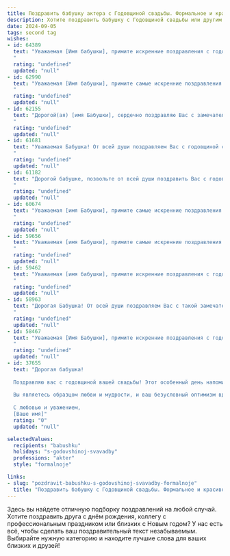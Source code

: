 ```yaml
---
title: Поздравить бабушку актера с Годовщиной свадьбы. Формальное и красивое
description: Хотите поздравить бабушку с Годовщиной свадьбы или другим праздником? Наш ИИ создаст незабываемое поздравление, а вы обязательно выделитесь среди других.  
date: 2024-09-05
tags: second tag
wishes:
- id: 64389
  text: "Уважаемая [Имя бабушки], примите искренние поздравления с годовщиной свадьбы! Желаем вам долгих лет совместной жизни, наполненных любовью, счастьем и взаимопониманием. Пусть ваша сцена жизни будет яркой, а роли, которые вы играете, будут запоминающимися.
  "
  rating: "undefined"
  updated: "null"
- id: 62990
  text: "Уважаемая [Имя бабушки], примите самые искренние поздравления с годовщиной свадьбы! Ваша долгая совместная жизнь – это пример верности, любви и нежности. Желаем вам крепкого здоровья, семейного благополучия и долгих лет счастливой жизни в окружении близких людей. Пусть ваша любовь и взаимопонимание только крепнут с каждым годом!
  "
  rating: "undefined"
  updated: "null"
- id: 62155
  text: "Дорогой(ая) [имя Бабушки], сердечно поздравляю Вас с замечательной годовщиной свадьбы! Желаю Вам крепкого здоровья, семейного благополучия, радости и счастья, а также  огромного вдохновения и новых творческих свершений в Вашей профессии актера.
  "
  rating: "undefined"
  updated: "null"
- id: 61681
  text: "Уважаемая Бабушка! От всей души поздравляем Вас с годовщиной свадьбы! Желаем Вам долгих лет жизни, крепкого здоровья, семейного благополучия и неиссякаемого творческого вдохновения!
  "
  rating: "undefined"
  updated: "null"
- id: 61182
  text: "Дорогой бабушке, позвольте от всей души поздравить Вас с годовщиной свадьбы! Желаю Вам крепкого здоровья, бурного потока радостных эмоций и чтобы каждый день Вашей жизни был наполнен светом любви и семейного счастья!  Пусть Ваша жизнь, подобно прекрасной театральной постановке, будет полна ярких красок, трогательных моментов и бурных оваций!
  "
  rating: "undefined"
  updated: "null"
- id: 60674
  text: "Уважаемая [имя Бабушки], примите самые искренние поздравления с годовщиной свадьбы! Желаем Вам и Вашему супругу крепкого здоровья, долгих лет счастливой совместной жизни, наполненных любовью, радостью и благополучием. Пусть ваша любовь и взаимопонимание  продолжают  цвести и  расцветать  с каждым прожитым годом.
  "
  rating: "undefined"
  updated: "null"
- id: 59656
  text: "Уважаемая [имя Бабушки], примите самые искренние поздравления с годовщиной свадьбы! Желаем вам, чтобы ваша жизнь, подобно яркой сцене, была полна любви, счастья и незабываемых моментов. Пусть ваш союз, подобно прекрасному спектаклю, будет вечным и наполненным радостью!
  "
  rating: "undefined"
  updated: "null"
- id: 59462
  text: "Уважаемая [имя бабушки], примите искренние поздравления с годовщиной свадьбы! Желаем вам долгих лет совместной жизни, наполненных любовью, счастьем и взаимопониманием. Пусть ваш семейный очаг всегда будет согрет теплом и заботой.
  "
  rating: "undefined"
  updated: "null"
- id: 58963
  text: "Дорогая Бабушка! От всей души поздравляем Вас с такой замечательной годовщиной свадьбы! Желаем Вам крепкого здоровья, неиссякаемого оптимизма и долгих лет счастливой семейной жизни. Пусть Ваши дни будут наполнены теплом и любовью, а каждый момент приносит радость и гармонию.
  "
  rating: "undefined"
  updated: "null"
- id: 58467
  text: "Уважаемая [Имя Бабушки], примите искренние поздравления с годовщиной Вашей свадьбы!  Желаем Вам долгих лет жизни, наполненных счастьем, любовью и крепким здоровьем. Пусть Ваши жизненные роли на сцене семейного благополучия всегда будут яркими и запоминающимися!
  "
  rating: "undefined"
  updated: "null"
- id: 37655
  text: "Дорогая бабушка!
  
  Поздравляю вас с годовщиной вашей свадьбы! Этот особенный день напоминает нам о том, как искренне и сильно можно любить. Ваша совместная жизнь - это настоящая сыгранная роль, полная ярких эмоций, тепла и заботы друг о друге.
  
  Вы являетесь образцом любви и мудрости, и ваш безусловный оптимизм вдохновляет нас всех. Пусть каждый день вашей совместной жизни будет наполнен счастьем, радостью и гармонией. Желаю вам здоровья, долгих лет совместной жизни и множества счастливых моментов впереди!
  
  С любовью и уважением,
  [Ваше имя]"
  rating: "0"
  updated: "null"

selectedValues:
  recipients: "babushku"
  holidays: "s-godovshinoj-svavadby"
  professions: "akter"
  style: "formalnoje"

links:
- slug: "pozdravit-babushku-s-godovshinoj-svavadby-formalnoje"
  title: "Поздравить бабушку с Годовщиной свадьбы. Формальное и красивое"
---
```


Здесь вы найдете отличную подборку поздравлений на любой случай. 
Хотите поздравить друга с днём рождения, коллегу с профессиональным праздником или близких с Новым годом? У нас есть всё, чтобы сделать ваш поздравительный текст незабываемым. Выбирайте нужную категорию и находите лучшие слова для ваших близких и друзей!

